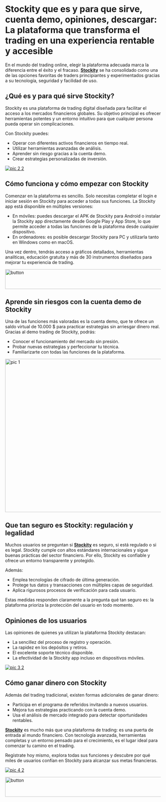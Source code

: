 # Stockity que es y para que sirve, cuenta demo, opiniones, descargar: La plataforma que transforma el trading en una experiencia rentable y accesible
<!-- wp:paragraph -->
<p>En el mundo del trading online, elegir la plataforma adecuada marca la diferencia entre el éxito y el fracaso. <strong><a href="https://stockity-trading.com/">Stockity</a></strong> se ha consolidado como una de las opciones favoritas de traders principiantes y experimentados gracias a su tecnología, seguridad y facilidad de uso.</p>
<!-- /wp:paragraph -->

<!-- wp:heading -->
<h2 class="wp-block-heading">¿Qué es y para qué sirve Stockity?</h2>
<!-- /wp:heading -->

<!-- wp:paragraph -->
<p>Stockity es una plataforma de trading digital diseñada para facilitar el acceso a los mercados financieros globales. Su objetivo principal es ofrecer herramientas potentes y un entorno intuitivo para que cualquier persona pueda operar sin complicaciones.</p>
<!-- /wp:paragraph -->

<!-- wp:paragraph -->
<p>Con Stockity puedes:</p>
<!-- /wp:paragraph -->

<!-- wp:list -->
<ul class="wp-block-list"><!-- wp:list-item -->
<li>Operar con diferentes activos financieros en tiempo real.</li>
<!-- /wp:list-item -->

<!-- wp:list-item -->
<li>Utilizar herramientas avanzadas de análisis.</li>
<!-- /wp:list-item -->

<!-- wp:list-item -->
<li>Aprender sin riesgo gracias a la cuenta demo.</li>
<!-- /wp:list-item -->

<!-- wp:list-item -->
<li>Crear estrategias personalizadas de inversión.</li>
<!-- /wp:list-item --></ul>
<!-- /wp:list -->

<!-- wp:paragraph -->
[![pic 2 2](https://github.com/user-attachments/assets/54019546-a8d3-47a8-b2ba-129611273cb5)](https://stockity-trading.com/)

<!-- /wp:paragraph -->

<!-- wp:heading -->
<h2 class="wp-block-heading">Cómo funciona y cómo empezar con Stockity</h2>
<!-- /wp:heading -->

<!-- wp:paragraph -->
<p>Comenzar en la plataforma es sencillo. Solo necesitas completar el login e iniciar sesión en Stockity para acceder a todas sus funciones. La Stockity app está disponible en múltiples versiones:</p>
<!-- /wp:paragraph -->

<!-- wp:list -->
<ul class="wp-block-list"><!-- wp:list-item -->
<li>En móviles: puedes descargar el APK de Stockity para Android o instalar la Stockity app directamente desde Google Play y App Store, lo que permite acceder a todas las funciones de la plataforma desde cualquier dispositivo.</li>
<!-- /wp:list-item -->

<!-- wp:list-item -->
<li>En ordenadores: es posible descargar Stockity para PC y utilizarla tanto en Windows como en macOS.</li>
<!-- /wp:list-item --></ul>
<!-- /wp:list -->

<!-- wp:paragraph -->
<p>Una vez dentro, tendrás acceso a gráficos detallados, herramientas analíticas, educación gratuita y más de 30 instrumentos diseñados para mejorar tu experiencia de trading.</p>
<!-- /wp:paragraph -->

<!-- wp:paragraph -->
<img width="1032" height="64" alt="button" src="https://github.com/user-attachments/assets/44bc0217-5271-4072-8304-583f34a5404e" />
<!-- /wp:paragraph -->

<!-- wp:heading -->
<h2 class="wp-block-heading">Aprende sin riesgos con la cuenta demo de Stockity</h2>
<!-- /wp:heading -->

<!-- wp:paragraph -->
<p>Una de las funciones más valoradas es la cuenta demo, que te ofrece un saldo virtual de 10.000 $ para practicar estrategias sin arriesgar dinero real. Gracias al demo trading de Stockity, podrás:</p>
<!-- /wp:paragraph -->

<!-- wp:list -->
<ul class="wp-block-list"><!-- wp:list-item -->
<li>Conocer el funcionamiento del mercado sin presión.</li>
<!-- /wp:list-item -->

<!-- wp:list-item -->
<li>Probar nuevas estrategias y perfeccionar tu técnica.</li>
<!-- /wp:list-item -->

<!-- wp:list-item -->
<li>Familiarizarte con todas las funciones de la plataforma.</li>
<!-- /wp:list-item --></ul>
<!-- /wp:list -->

<!-- wp:paragraph -->
<img width="700" height="496" alt="pic 1" src="https://github.com/user-attachments/assets/dd2f1244-522a-4c90-ae28-60f3eb692a7d" />

<!-- /wp:paragraph -->

<!-- wp:heading -->
<h2 class="wp-block-heading">Que tan seguro es Stockity: regulación y legalidad</h2>
<!-- /wp:heading -->

<!-- wp:paragraph -->
<p>Muchos usuarios se preguntan si <strong><a href="https://stockity-trading.com/">Stockity</a></strong> es seguro, si está regulado o si es legal. Stockity cumple con altos estándares internacionales y sigue buenas prácticas del sector financiero. Por ello, Stockity es confiable y ofrece un entorno transparente y protegido.</p>
<!-- /wp:paragraph -->

<!-- wp:paragraph -->
<p>Además:</p>
<!-- /wp:paragraph -->

<!-- wp:list -->
<ul class="wp-block-list"><!-- wp:list-item -->
<li>Emplea tecnologías de cifrado de última generación.</li>
<!-- /wp:list-item -->

<!-- wp:list-item -->
<li>Protege tus datos y transacciones con múltiples capas de seguridad.</li>
<!-- /wp:list-item -->

<!-- wp:list-item -->
<li>Aplica rigurosos procesos de verificación para cada usuario.</li>
<!-- /wp:list-item --></ul>
<!-- /wp:list -->

<!-- wp:paragraph -->
<p>Estas medidas responden claramente a la pregunta qué tan seguro es: la plataforma prioriza la protección del usuario en todo momento.</p>
<!-- /wp:paragraph -->

<!-- wp:heading -->
<h2 class="wp-block-heading">Opiniones de los usuarios</h2>
<!-- /wp:heading -->

<!-- wp:paragraph -->
<p>Las opiniones de quienes ya utilizan la plataforma Stockity destacan:</p>
<!-- /wp:paragraph -->

<!-- wp:list -->
<ul class="wp-block-list"><!-- wp:list-item -->
<li>La sencillez del proceso de registro y operación.</li>
<!-- /wp:list-item -->

<!-- wp:list-item -->
<li>La rapidez en los depósitos y retiros.</li>
<!-- /wp:list-item -->

<!-- wp:list-item -->
<li>El excelente soporte técnico disponible.</li>
<!-- /wp:list-item -->

<!-- wp:list-item -->
<li>La efectividad de la Stockity app incluso en dispositivos móviles.</li>
<!-- /wp:list-item --></ul>
<!-- /wp:list -->

<!-- wp:paragraph -->
[![pic 3 2](https://github.com/user-attachments/assets/4cc59242-29a2-4f3e-a524-8e88dee336ac)](https://stockity-trading.com/)

<!-- /wp:paragraph -->

<!-- wp:heading -->
<h2 class="wp-block-heading">Cómo ganar dinero con Stockity</h2>
<!-- /wp:heading -->

<!-- wp:paragraph -->
<p>Además del trading tradicional, existen formas adicionales de ganar dinero:</p>
<!-- /wp:paragraph -->

<!-- wp:list -->
<ul class="wp-block-list"><!-- wp:list-item -->
<li>Participa en el programa de referidos invitando a nuevos usuarios.</li>
<!-- /wp:list-item -->

<!-- wp:list-item -->
<li>Mejora tus estrategias practicando con la cuenta demo.</li>
<!-- /wp:list-item -->

<!-- wp:list-item -->
<li>Usa el análisis de mercado integrado para detectar oportunidades rentables.</li>
<!-- /wp:list-item --></ul>
<!-- /wp:list -->

<!-- wp:paragraph -->
<p><strong><a href="https://stockity-trading.com/">Stockity</a></strong> es mucho más que una plataforma de trading: es una puerta de entrada al mundo financiero. Con tecnología avanzada, herramientas completas y un entorno pensado para el crecimiento, es el lugar ideal para comenzar tu camino en el trading.</p>
<!-- /wp:paragraph -->

<!-- wp:paragraph -->
<p>Regístrate hoy mismo, explora todas sus funciones y descubre por qué miles de usuarios confían en Stockity para alcanzar sus metas financieras.</p>
<!-- /wp:paragraph -->

<!-- wp:paragraph -->
[![pic 4 2](https://github.com/user-attachments/assets/d484308f-bb0c-40ed-b934-c1d8ae4dc77e)](https://stockity-trading.com/)
<!-- /wp:paragraph -->

<!-- wp:paragraph -->
<img width="1032" height="64" alt="button" src="https://github.com/user-attachments/assets/44bc0217-5271-4072-8304-583f34a5404e" />
<!-- /wp:paragraph -->
